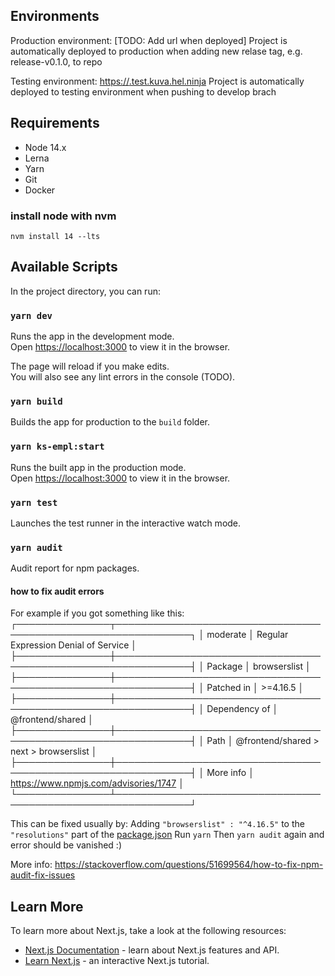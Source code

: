 
## Environments
Production environment:
[TODO: Add url when deployed]
Project is automatically deployed to production when adding new relase tag, e.g. release-v0.1.0, to repo

Testing environment: [https://<TODO>.test.kuva.hel.ninja](https://<TODO>.test.kuva.hel.ninja)
Project is automatically deployed to testing environment when pushing to develop brach

## Requirements

- Node 14.x
- Lerna  
- Yarn
- Git
- Docker

### install node with nvm

    nvm install 14 --lts


## Available Scripts

In the project directory, you can run:

### `yarn dev`

Runs the app in the development mode.<br />
Open [https://localhost:3000](https://localhost:3000) to view it in the browser.

The page will reload if you make edits.<br />
You will also see any lint errors in the console (TODO).

### `yarn build`

Builds the app for production to the `build` folder.

### `yarn ks-empl:start`

Runs the built app in the production mode.<br />
Open [https://localhost:3000](https://localhost:3000) to view it in the browser.

### `yarn test`

Launches the test runner in the interactive watch mode.

### `yarn audit`

Audit report for npm packages.

#### how to fix audit errors

For example if you got something like this:
┌───────────────┬──────────────────────────────────────────────────────────────┐
│ moderate      │ Regular Expression Denial of Service                         │
├───────────────┼──────────────────────────────────────────────────────────────┤
│ Package       │ browserslist                                                 │
├───────────────┼──────────────────────────────────────────────────────────────┤
│ Patched in    │ >=4.16.5                                                     │
├───────────────┼──────────────────────────────────────────────────────────────┤
│ Dependency of │ @frontend/shared                                             │
├───────────────┼──────────────────────────────────────────────────────────────┤
│ Path          │ @frontend/shared > next > browserslist                       │
├───────────────┼──────────────────────────────────────────────────────────────┤
│ More info     │ https://www.npmjs.com/advisories/1747                        │
└───────────────┴──────────────────────────────────────────────────────────────┘

This can be fixed usually by:
Adding `"browserslist" : "^4.16.5"`
to the `"resolutions"` part of the [package.json](./package.json)
Run `yarn`
Then `yarn audit` again and error should be vanished :)

More info: https://stackoverflow.com/questions/51699564/how-to-fix-npm-audit-fix-issues

## Learn More

To learn more about Next.js, take a look at the following resources:

- [Next.js Documentation](https://nextjs.org/docs) - learn about Next.js features and API.
- [Learn Next.js](https://nextjs.org/learn) - an interactive Next.js tutorial.

